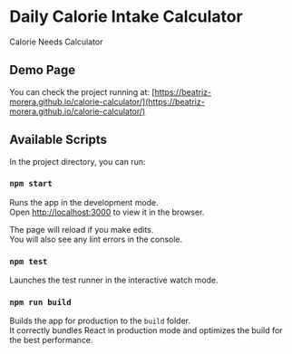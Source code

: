 # Daily Calorie Intake Calculator

Calorie Needs Calculator

## Demo Page

You can check the project running at:
[https://beatriz-morera.github.io/calorie-calculator/](https://beatriz-morera.github.io/calorie-calculator/)

## Available Scripts

In the project directory, you can run:

### `npm start`

Runs the app in the development mode.<br />
Open [http://localhost:3000](http://localhost:3000) to view it in the browser.

The page will reload if you make edits.<br />
You will also see any lint errors in the console.

### `npm test`

Launches the test runner in the interactive watch mode.

### `npm run build`

Builds the app for production to the `build` folder.<br />
It correctly bundles React in production mode and optimizes the build for the best performance.
